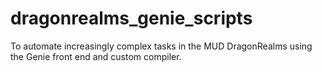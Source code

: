 # dragonrealms_genie_scripts
To automate increasingly complex tasks in the MUD DragonRealms using the Genie front end and custom compiler.
